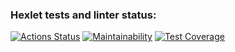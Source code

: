 ### Hexlet tests and linter status:
[![Actions Status](https://github.com/ArsenHandzhyan/java-project-99/actions/workflows/hexlet-check.yml/badge.svg)](https://github.com/ArsenHandzhyan/java-project-99/actions)
[![Maintainability](https://api.codeclimate.com/v1/badges/85ed905ebf8e023452b3/maintainability)](https://codeclimate.com/github/ArsenHandzhyan/java-project-99/maintainability)
[![Test Coverage](https://api.codeclimate.com/v1/badges/85ed905ebf8e023452b3/test_coverage)](https://codeclimate.com/github/ArsenHandzhyan/java-project-99/test_coverage)
